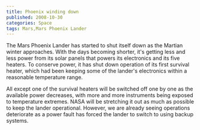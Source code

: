 ```yaml
---
title: Phoenix winding down
published: 2008-10-30
categories: Space
tags: Mars,Mars Phoenix Lander
---
```


The Mars Phoenix Lander has started to shut itself down as the Martian
winter approaches.  With the days becoming shorter, it's getting less
and less power from its solar panels that powers its electronics and
its five heaters.  To conserve power, it has shut down operation of
its first survival heater, which had been keeping some of the lander's
electronics within a reasonable temperature range.

All except one of the survival heaters will be switched off one by one
as the available power decreases, with more and more instruments being
exposed to temperature extremes.  NASA will be stretching it out as
much as possible to keep the lander operational.  However, we are
already seeing operations deteriorate as a power fault has forced the
lander to switch to using backup systems.

